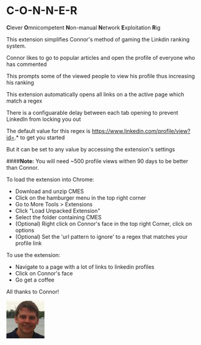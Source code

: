C-O-N-N-E-R
===============================
**C**lever **O**mnicompetent **N**on-manual **N**etwork **E**xploitation **R**ig

This extension simplifies Connor's method of gaming the Linkdin ranking system.

Connor likes to go to popular articles and open the profile of everyone who has commented

This prompts some of the viewed people to view his profile thus increasing his ranking

This extension automatically opens all links on a the active page which match a regex

There is a configuarable delay between each tab opening to prevent LinkedIn from locking you out

The default value for this regex is https://www.linkedin.com/profile/view?id=.* to get you started

But it can be set to any value by accessing the extension's settings

####**Note:** You will need ~500 profile views withen 90 days to be better than Connor.

To load the extension into Chrome:
* Download and unzip CMES
* Click on the hamburger menu in the top right corner
* Go to More Tools > Extensions
* Click "Load Unpacked Extension"
* Select the folder containing CMES
* (Optional) Right click on Connor's face in the top right Corner, click on options
* (Optional) Set the 'url pattern to ignore' to a regex that matches your profile link

To use the extension:
* Navigate to a page with a lot of links to linkedin profiles
* Click on Connor's face
* Go get a coffee

All thanks to Connor!

![All credit to connor!](icon.png)
